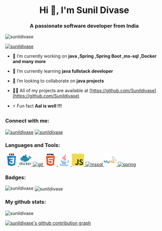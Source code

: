 <h1 align="center">Hi 👋, I'm Sunil Divase</h1>
<h3 align="center">A passionate software developer from India</h3>

<p align="left"> <img src="https://komarev.com/ghpvc/?username=sunildivase&label=Profile%20views&color=0e75b6&style=flat" alt="sunildivase" /> </p>

<p align="left"> <a href="https://github.com/ryo-ma/github-profile-trophy"><img src="https://github-profile-trophy.vercel.app/?username=sunildivase" alt="sunildivase" /></a> </p>

- 🔭 I’m currently working on **java ,Spring ,Spring Boot ,ms-sql ,Docker and many more**

- 🌱 I’m currently learning **java fullstack developer**

- 👯 I’m looking to collaborate on **java projects**

- 👨‍💻 All of my projects are available at [https://github.com/Sunildivase](https://github.com/Sunildivase)

- ⚡ Fun fact **Aal is well !!!**

<h3 align="left">Connect with me:</h3>
<p align="left">
<a href="https://linkedin.com/in/sunildivase" target="blank"><img align="center" src="https://raw.githubusercontent.com/rahuldkjain/github-profile-readme-generator/master/src/images/icons/Social/linked-in-alt.svg" alt="sunildivase" height="30" width="40" /></a>
<a href="https://instagram.com/sunildivase" target="blank"><img align="center" src="https://raw.githubusercontent.com/rahuldkjain/github-profile-readme-generator/master/src/images/icons/Social/instagram.svg" alt="sunildivase" height="30" width="40" /></a>
</p>

<h3 align="left">Languages and Tools:</h3>
<p align="left"> <a href="https://www.w3schools.com/css/" target="_blank" rel="noreferrer"> <img src="https://raw.githubusercontent.com/devicons/devicon/master/icons/css3/css3-original-wordmark.svg" alt="css3" width="40" height="40"/> </a> <a href="https://www.docker.com/" target="_blank" rel="noreferrer"> <img src="https://raw.githubusercontent.com/devicons/devicon/master/icons/docker/docker-original-wordmark.svg" alt="docker" width="40" height="40"/> </a> <a href="https://git-scm.com/" target="_blank" rel="noreferrer"> <img src="https://www.vectorlogo.zone/logos/git-scm/git-scm-icon.svg" alt="git" width="40" height="40"/> </a> <a href="https://www.w3.org/html/" target="_blank" rel="noreferrer"> <img src="https://raw.githubusercontent.com/devicons/devicon/master/icons/html5/html5-original-wordmark.svg" alt="html5" width="40" height="40"/> </a> <a href="https://www.java.com" target="_blank" rel="noreferrer"> <img src="https://raw.githubusercontent.com/devicons/devicon/master/icons/java/java-original.svg" alt="java" width="40" height="40"/> </a> <a href="https://developer.mozilla.org/en-US/docs/Web/JavaScript" target="_blank" rel="noreferrer"> <img src="https://raw.githubusercontent.com/devicons/devicon/master/icons/javascript/javascript-original.svg" alt="javascript" width="40" height="40"/> </a> <a href="https://www.microsoft.com/en-us/sql-server" target="_blank" rel="noreferrer"> <img src="https://www.svgrepo.com/show/303229/microsoft-sql-server-logo.svg" alt="mssql" width="40" height="40"/> </a> <a href="https://www.mysql.com/" target="_blank" rel="noreferrer"> <img src="https://raw.githubusercontent.com/devicons/devicon/master/icons/mysql/mysql-original-wordmark.svg" alt="mysql" width="40" height="40"/> </a> <a href="https://spring.io/" target="_blank" rel="noreferrer"> <img src="https://www.vectorlogo.zone/logos/springio/springio-icon.svg" alt="spring" width="40" height="40"/> </a> </p>

### Badges:
<p><img align="left" src="https://github-readme-stats.vercel.app/api/top-langs?username=sunildivase&show_icons=true&locale=en&layout=compact" alt="sunildivase" /></p>

<p>&nbsp;<img align="center" src="https://github-readme-stats.vercel.app/api?username=sunildivase&show_icons=true&locale=en" alt="sunildivase" /></p>

### My github stats:
<p><img align="center" src="https://github-readme-streak-stats.herokuapp.com/?user=sunildivase&" alt="sunildivase" /></p>

[![sunildivase's github contribution graph](https://github-readme-activity-graph.vercel.app/graph?username=sunildivase&custom_title=sunildivase%27s%20activity%20graph&bg_color=fffff0&line=0891b2&point=ffffff&area_color=1c1917&area=true&hide_border=true&color=708090&days=60)](https://github.com/sunildivase)
